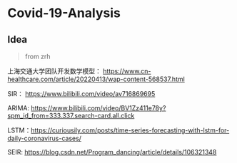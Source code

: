 # Covid-19-Analysis

## Idea
> from zrh

上海交通大学团队开发数学模型： https://www.cn-healthcare.com/article/20220413/wap-content-568537.html

SIR： https://www.bilibili.com/video/av716869695

ARIMA: https://www.bilibili.com/video/BV1Zz411e78y?spm_id_from=333.337.search-card.all.click

LSTM：https://curiousily.com/posts/time-series-forecasting-with-lstm-for-daily-coronavirus-cases/

SEIR: https://blog.csdn.net/Program_dancing/article/details/106321348
